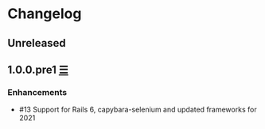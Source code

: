 # Changelog

## Unreleased

## 1.0.0.pre1 [☰](https://github.com/macfanatic/active_admin-state_machine/compare/v0.2.0..v1.0.0.pre1)

### Enhancements

- #13 Support for Rails 6, capybara-selenium and updated frameworks for 2021
